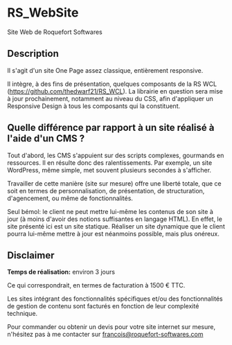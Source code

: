 # RS_WebSite
Site Web de Roquefort Softwares

## Description
Il s'agit d'un site One Page assez classique, entièrement responsive.

Il intègre, à des fins de présentation, quelques composants de la RS WCL (https://github.com/thedwarf21/RS_WCL). La librairie en question sera mise à jour prochainement, notamment au niveau du CSS, afin d'appliquer un Responsive Design à tous les composants qui la constituent.

## Quelle différence par rapport à un site réalisé à l'aide d'un CMS ?
Tout d'abord, les CMS s'appuient sur des scripts complexes, gourmands en ressources. Il en résulte donc des ralentissements. Par exemple, un site WordPress, même simple, met souvent plusieurs secondes à s'afficher.

Travailler de cette manière (site sur mesure) offre une liberté totale, que ce soit en termes de personnalisation, de présentation, de structuration, d'agencement, ou même de fonctionnalités.

Seul bémol: le client ne peut mettre lui-même les contenus de son site à jour (à moins d'avoir des notions suffisantes en langage HTML). En effet, le site présenté ici est un site statique. Réaliser un site dynamique que le client pourra lui-même mettre à jour est néanmoins possible, mais plus onéreux.

## Disclaimer
**Temps de réalisation:** environ 3 jours

Ce qui correspondrait, en termes de facturation à 1500 € TTC.

Les sites intégrant des fonctionnalités spécifiques et/ou des fonctionnalités de gestion de contenu sont facturés en fonction de leur complexité technique.

Pour commander ou obtenir un devis pour votre site internet sur mesure, n'hésitez pas à me contacter sur francois@roquefort-softwares.com
